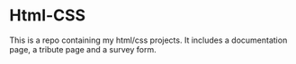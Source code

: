 # Html-CSS
This is a repo containing my html/css projects. 
It includes a documentation page, a tribute page and a survey form.
